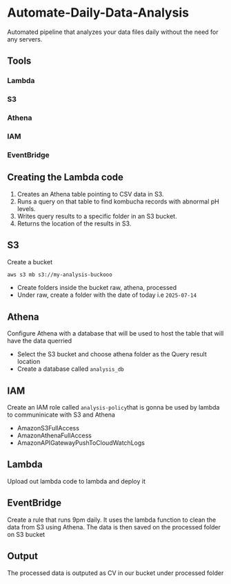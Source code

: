 # Automate-Daily-Data-Analysis
Automated pipeline that analyzes your data files daily without the need for any servers.
## Tools
### Lambda
### S3
### Athena
### IAM
### EventBridge

## Creating the Lambda code
1. Creates an Athena table pointing to CSV data in S3.
2. Runs a query on that table to find kombucha records with abnormal pH levels.
3. Writes query results to a specific folder in an S3 bucket.
4. Returns the location of the results in S3.
## S3
Create a bucket
```sh
aws s3 mb s3://my-analysis-buckooo
```
- Create folders inside the bucket raw, athena, processed
- Under raw, create a folder with the date of today i.e `2025-07-14`

## Athena
Configure Athena with a database that will be used to host the table that will have the data querried
- Select the S3 bucket and choose athena folder as the Query result location
- Create a database called `analysis_db`
## IAM
Create an IAM role called `analysis-policy`that is gonna be used by lambda to communinicate with S3 and Athena
- AmazonS3FullAccess
- AmazonAthenaFullAccess
- AmazonAPIGatewayPushToCloudWatchLogs
## Lambda
Upload out lambda code to lambda and deploy it
## EventBridge
Create a rule that runs 9pm daily. It uses the lambda function to clean the data from S3 using Athena.
The data is then saved on the processed folder on S3 bucket

## Output 
The processed data is outputed as CV in our bucket under processed folder
